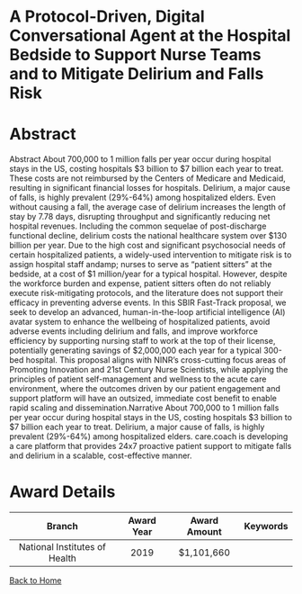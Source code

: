 
A Protocol-Driven, Digital Conversational Agent at the Hospital Bedside to Support Nurse Teams and to Mitigate Delirium and Falls Risk
======================================================================================================================================

# Abstract


Abstract
About 700,000 to 1 million falls per year occur during hospital stays in the US, costing hospitals $3 billion to $7
billion each year to treat. These costs are not reimbursed by the Centers of Medicare and Medicaid, resulting
in significant financial losses for hospitals. Delirium, a major cause of falls, is highly prevalent (29%-64%)
among hospitalized elders. Even without causing a fall, the average case of delirium increases the length of
stay by 7.78 days, disrupting throughput and significantly reducing net hospital revenues. Including the
common sequelae of post-discharge functional decline, delirium costs the national healthcare system over
$130 billion per year. Due to the high cost and significant psychosocial needs of certain hospitalized patients, a
widely-used intervention to mitigate risk is to assign hospital staff andamp; nurses to serve as “patient sitters” at the
bedside, at a cost of $1 million/year for a typical hospital. However, despite the workforce burden and expense,
patient sitters often do not reliably execute risk-mitigating protocols, and the literature does not support their
efficacy in preventing adverse events. In this SBIR Fast-Track proposal, we seek to develop an advanced,
human-in-the-loop artificial intelligence (AI) avatar system to enhance the wellbeing of hospitalized patients,
avoid adverse events including delirium and falls, and improve workforce efficiency by supporting nursing staff
to work at the top of their license, potentially generating savings of $2,000,000 each year for a typical 300-bed
hospital. This proposal aligns with NINR’s cross-cutting focus areas of Promoting Innovation and 21st Century
Nurse Scientists, while applying the principles of patient self-management and wellness to the acute care
environment, where the outcomes driven by our patient engagement and support platform will have an
outsized, immediate cost benefit to enable rapid scaling and dissemination.Narrative
About 700,000 to 1 million falls per year occur during hospital stays in the US, costing hospitals $3 billion to $7
billion each year to treat. Delirium, a major cause of falls, is highly prevalent (29%-64%) among hospitalized
elders. care.coach is developing a care platform that provides 24x7 proactive patient support to mitigate falls
and delirium in a scalable, cost-effective manner.  

# Award Details

|Branch|Award Year|Award Amount|Keywords|
| :---: | :---: | :---: | :---: |
|National Institutes of Health|2019|$1,101,660||
  
  


[Back to Home](https://github.com/chrischow/dod_sbir_awards#2572)